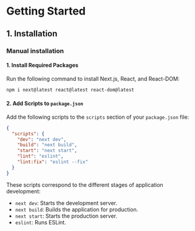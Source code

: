 # Getting Started

## 1. Installation

### Manual installation

#### 1. Install Required Packages

Run the following command to install Next.js, React, and React-DOM:

```bash
npm i next@latest react@latest react-dom@latest
```

#### 2. Add Scripts to `package.json`

Add the following scripts to the `scripts` section of your `package.json` file:

```json
{
  "scripts": {
    "dev": "next dev",
    "build": "next build",
    "start": "next start",
    "lint": "eslint",
    "lint:fix": "eslint --fix"
  }
}
```

These scripts correspond to the different stages of application development:

- `next dev`: Starts the development server.
- `next build`: Builds the application for production.
- `next start`: Starts the production server.
- `eslint`: Runs ESLint.
